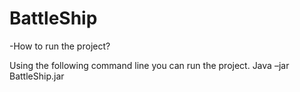 # BattleShip
-How to run the project? 

Using the following command line you can run the project. 
Java    –jar    BattleShip.jar
